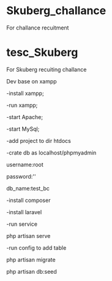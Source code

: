 # Skuberg_challance
For challance recuitment 


# tesc_Skuberg
For Skuberg  recuiting challance

Dev base on xampp

-install xampp;


-run xampp;


-start Apache;


-start MySql;


-add project to dir htdocs


-crate db as localhost/phpmyadmin

 username:root
 
 password:''
 
 db_name:test_bc
 
-install composer


-install laravel


-run service 

 php artisan serve
 
 
-run config to add table

 php artisan migrate
 
 php artisan db:seed
 
